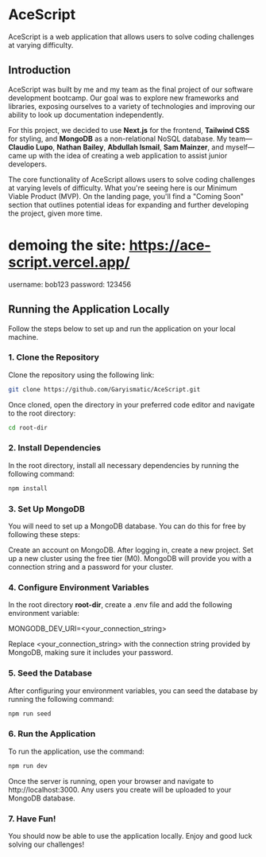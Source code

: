# AceScript

AceScript is a web application that allows users to solve coding challenges at varying difficulty.

## Introduction

AceScript was built by me and my team as the final project of our software development bootcamp. Our goal was to explore new frameworks and libraries, exposing ourselves to a variety of technologies and improving our ability to look up documentation independently. 

For this project, we decided to use **Next.js** for the frontend, **Tailwind CSS** for styling, and **MongoDB** as a non-relational NoSQL database. My team—**Claudio Lupo**, **Nathan Bailey**, **Abdullah Ismail**, **Sam Mainzer**, and myself—came up with the idea of creating a web application to assist junior developers.

The core functionality of AceScript allows users to solve coding challenges at varying levels of difficulty. What you're seeing here is our Minimum Viable Product (MVP). On the landing page, you'll find a "Coming Soon" section that outlines potential ideas for expanding and further developing the project, given more time.

# demoing the site: https://ace-script.vercel.app/
username: bob123 password: 123456

## Running the Application Locally

Follow the steps below to set up and run the application on your local machine.

### 1. Clone the Repository

Clone the repository using the following link:
```bash
git clone https://github.com/Garyismatic/AceScript.git
```
Once cloned, open the directory in your preferred code editor and navigate to the root directory:
```bash
cd root-dir
```
### 2. Install Dependencies

In the root directory, install all necessary dependencies by running the following command:
```bash
npm install
```
### 3. Set Up MongoDB

You will need to set up a MongoDB database. You can do this for free by following these steps:

Create an account on MongoDB.
After logging in, create a new project.
Set up a new cluster using the free tier (M0).
MongoDB will provide you with a connection string and a password for your cluster.

### 4. Configure Environment Variables

In the root directory **root-dir**, create a .env file and add the following environment variable:

MONGODB_DEV_URI=<your_connection_string>

Replace <your_connection_string> with the connection string provided by MongoDB, making sure it includes your password.

### 5. Seed the Database

After configuring your environment variables, you can seed the database by running the following command:
```bash
npm run seed
```
### 6. Run the Application

To run the application, use the command:
```bash
npm run dev
```
Once the server is running, open your browser and navigate to http://localhost:3000. Any users you create will be uploaded to your MongoDB database.

### 7. Have Fun!

You should now be able to use the application locally. Enjoy and good luck solving our challenges!

